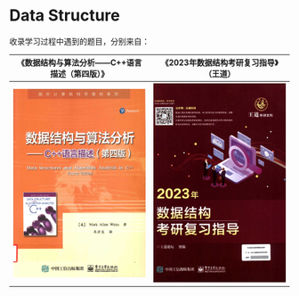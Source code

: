 # Data Structure

收录学习过程中遇到的题目，分别来自：

<table>
    <tr>
        <th width=50%>《数据结构与算法分析——C++语言描述（第四版）》</th>
        <th>《2023年数据结构考研复习指导》（王道）</th>
    </tr>
    <tr>
        <th><img src='/image/DSAA4th.jpg'></th>
        <th><img src='/image/wangdao.jpg'></th>
    </tr>
</table>



